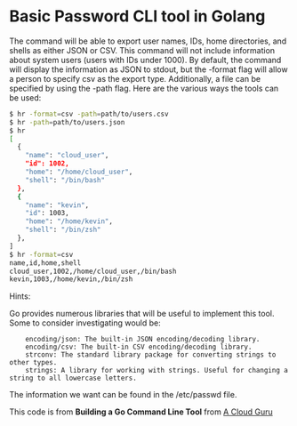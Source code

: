 # Basic Password CLI tool in Golang

The command will be able to export user names, IDs, home directories, and shells as either JSON or CSV. This command will not include information about system users (users with IDs under 1000). By default, the command will display the information as JSON to stdout, but the -format flag will allow a person to specify csv as the export type. Additionally, a file can be specified by using the -path flag. Here are the various ways the tools can be used:

```bash
$ hr -format=csv -path=path/to/users.csv
$ hr -path=path/to/users.json
$ hr
[
  {
    "name": "cloud_user",
    "id": 1002,
    "home": "/home/cloud_user",
    "shell": "/bin/bash"
  },
  {
    "name": "kevin",
    "id": 1003,
    "home": "/home/kevin",
    "shell": "/bin/zsh"
  },
]
$ hr -format=csv
name,id,home,shell
cloud_user,1002,/home/cloud_user,/bin/bash
kevin,1003,/home/kevin,/bin/zsh
```

Hints:

Go provides numerous libraries that will be useful to implement this tool. Some to consider investigating would be:

```
    encoding/json: The built-in JSON encoding/decoding library.
    encoding/csv: The built-in CSV encoding/decoding library.
    strconv: The standard library package for converting strings to other types.
    strings: A library for working with strings. Useful for changing a string to all lowercase letters.
```

The information we want can be found in the /etc/passwd file.

This code is from **Building a Go Command Line Tool** from [A Cloud Guru](https://acloudguru.com/)
